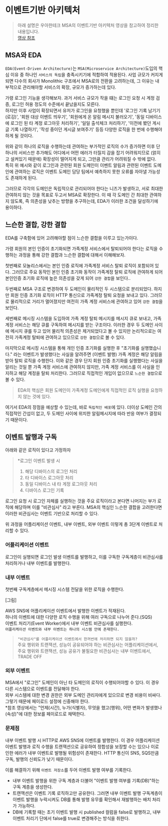# 이벤트기반 아키텍처

> 아래 설명은 우아한테크 MSA의 이벤트기반 아키텍처 영상을 참고하여 정리한 내용입니다.  
> [영상 참조](https://youtu.be/b65zIH7sDug?si=2ijo3LU5KFbYeQFJ)

## MSA와 EDA

`EDA(Event-Driven Architecture)`는 `MSA(Microservice Architecture)`도입의 핵심 이유 중 하나인 `서비스의 독립`을 충족시키기에 적합하여 적용된다. 사업 규모가 커지게 되면 다수의 회사가 Monolithic 구조에서 MSA로의 전환을 고려하는데, 그 이유는 내부적으로 관리해야할 서비스의 확장, 규모가 증가하는데 있다.

가령 로그인 기능을 생각해보자. 과거 서비스 규모가 작을 떄는 로그인 요청 시 계정 검증, 로그인 허용 정도의 수준에서 끝났을지도 모른다.  
하지만 이후 사업이 확장되면서 유저가 로그인을 요청했을 뿐인데 '로그인 기록 남기기(로깅)', '회원 대상 이벤트 띄우기', '회원에게 온 알림 메시지 불러오기', '동일 디바이스에 로그인 된 타 계정 로그아웃 처리하기', '일일 출석체크 처리하기', '이전에 봤던 게시글 기록 나열하기', '작성 중이던 게시글 보여주기' 등등 다양한 로직을 한 번에 수행해야 하게 될 것이다.

위와 같이 하나의 로직을 수행하는데 관여하는 부가적인 로직의 수가 증가하면 이후 단 하나의 서비스만 추가해도 어디에서 어떤 에러가 터질지 감을 잡기 어려워지므로 (얽히고 설켜있기 때문에) 확장성이 떨어지게 되고, 그만큼 관리가 어려워질 수 밖에 없다.  
특히 위 예시와 같이 로그인과 관련된 회원 도메인이 이벤트 알림과 관련된 이벤트 도메인에 관여하는 로직은 이벤트 도메인 담당 팀에서 예측하지 못한 오류를 자아낼 가능성도 존재하게 된다.

그러므로 각각의 도메인은 독립적으로 관리되어야 한다는 니즈가 발생하고, 서로 최대한 관여하지 않는 것을 목표로 두고서 MSA로 확장한다. 이 때 각 도메인 간 최대한 관여하지 않도록, 즉 의존성을 낮추는 방향을 추구하는데, EDA가 이러한 조건을 달성하기에 용이하다.

## 느슨한 결합, 강한 결합

EDA를 구축함에 있어 고려해야할 점이 느슨한 결합을 이루고 있는가이다.

가령 회원의 본인 인증이 초기화되면 가족계정 서비스에서 탈퇴되어야 한다는 로직을 수행하는 과정을 통해 강한 결합과 느슨한 결합에 대해서 이해해보자.

첫번째로 모놀리스에서는 본인 인증 로직에 가족계정 서비스 탈퇴 로직이 포함되어 있다. 그러므로 주요 동작인 본인 인증 초기화 동작이 가족계정 탈퇴 로직에 관여하게 되어 본인인증 초기화 로직에 높은 의존성을 갖게 되어 `강한 결합`을 보인다..

두번째로 MSA 구조로 변경하여 두 도메인이 물리적인 두 시스템으로 분리되었다. 하지만 회원 인증 초기화 로직이 HTTP 통신으로 가족계정 탈퇴 요청을 보내고 있다. 그러므로 물리적으로 거리가 멀어졌지만 여전히 가족 계정 서비스에 관여하고 있어 `강한 결합`을 보인다.

세번째로 메시징 시스템을 도입하여 가족 계정 탈퇴 메시지를 메시지 큐로 보내고, 가족 계정 서비스는 해당 큐를 구독하여 메시지를 받는 구조이다. 이러한 경우 두 도메인 사이에 메시지 큐를 두고 있어 물리적 의존성은 제거되었다고 볼 수 있지만 논리적으로는 여전히 가족계정 탈퇴에 관여하고 있으므로 `강한 결합`으로 볼 수 있다.

마지막으로 메시징 시스템을 통해 개인 인증 초기화를 실행한 후 "초기화를 실행했습니다." 라는 이벤트가 발생했다는 사실을 알려주면 (이벤트 발행) 가족 계정은 해당 알림을 받아 탈퇴 로직을 수행한다. 이와 같은 경우 단지 회원 인증 초기화를 실행했다는 사실을 알리는 것일 뿐 가족 계정 서비스에 관여하지 않지만, 가족 계정 서비스를 이 사실을 인지하고 해당 계정을 탈퇴 처리한다. 그러므로 직접적인 개입이 없으므로 `느슨한 결합`으로 볼 수 있다.

> EDA의 핵심은 회원 도메인이 가족계정 도메인에게 직접적인 로직 실행을 요청하지 않는 것에 있다.

여기서 EDA의 장점을 예상할 수 있는데, 바로 `독립적인 배포`에 있다. 더이상 도메인 간의 직접적인 간섭이 없고, 두 도메인 사이에 위치한 알림메시지에 따라 반응 여부가 결정되기 때문이다.

## 이벤트 발행과 구독

아래와 같은 로직이 있다고 가정하자

> \*로그인 이벤트 발생 시
>
> 1. 해당 디바이스의 로그인 처리
> 2. 타 디바이스 로그아웃 처리
> 3. 동일 디바이스 내 타 게정 로그아웃 처리
> 4. 디바이스 로그인 기록

로그인 요청 시 로그인 자체를 실행하는 것을 주요 로직이라고 본다면 나머지는 부가 로직에 해당하며 이를 "비관심사" 라고 부른다. MSA의 핵심인 느슨한 결합을 고려한다면 이러한 비관심사는 이벤트 기반으로 처리할 수 있다.

위 과정을 어플리케이션 이벤트, 내부 이벤트, 외부 이벤트 이렇게 총 3단계 이벤트로 처리할 수 있다.

### 어플리케이션 이벤트

로그인이 실행되면 로그인 발생 이벤트를 발행하고, 이를 구독한 구독계층이 비관심사를 처리하거나 내부 이벤트를 발행한다.

### 내부 이벤트

첫번째 구독계층에서 메시징 시스템 전달을 위한 로직을 수행한다.

[그림]

AWS SNS에 어플리케이션 이벤트에서 발행한 이벤트가 적재된다.  
하나의 이벤트에 대한 다양한 로직 수행을 위해 여러 구독으로 나누어 준다.(SQS)  
이벤트 처리기(Event Worker)에서 내부 이벤트 비관심사를 실행한다.  
`어플리케이션 이벤트와 내부 이벤트는 하나의 시스템 안에 존재한다.`

> `"비관심사"를 어플리케이션 이벤트에서 한꺼번에 처리하면 되지 않을까?`  
> 주요 행위와 트랜잭션, 성능이 공유되어야 하는 비관심사는 어플리케이션에서,  
> 주요 행위와 트랜잭션, 성능 공유가 불필요한 비관심사는 내부 이벤트에서,  
> TRADE OFF

### 외부 이벤트

MSA에서 "로그인" 도메인이 아닌 타 도메인의 로직이 수행되어야할 수 있다. 이 경우 다른 시스템으로 이벤트를 전달해야 한다.  
외부 시스템에 대한 변경 권한은 외부 도메인 관리자에게 있으므로 변경 비용이 비싸다. 그렇기 때문에 페이로드 설정에 신중해야 한다.  
\*참조 영상에서는 "언제(시간), 누가(식별자), 무엇을 했고(행위), 어떤 변화가 발생했나(속성)"에 대한 정보를 페이로드로 채택한다.

### 문제점

내부 이벤트 발행 시 HTTP로 AWS SNS에 이벤트를 발행한다. 이 경우 어플리케이션 이벤트 발행과 로직 수행을 트랜잭션으로 공유하여 정합성을 보장할 수는 있으나 이로 인한 에러가 내부 이벤트로 발행될 위험성이 존재한다. HTTP 통신이 SNS, SQS만큼 구독, 발행의 신뢰도가 낮기 때문이다.

이를 해결하기 위해 `이벤트 저장소`를 두어 이벤트 발행 여부를 기록한다.

- 내부 이벤트 발행을 위한 구독 계층과 더불어 "이벤트 발행 여부를 기록(DB)"하는 구독 계층을 생성한다.
- 트랜잭션은 이벤트 기록 로직하고만 공유한다. 그러면 내부 이벤트 발행 구독계층이 이벤트 발행을 누락시켜도 DB를 통해 발행 유무를 확인해서 재발행하는 배치 처리가 가능하다.
- DB에 기록할 때는 초기 이벤트 발행 시 published 컬럼을 false로 발행하고, 내부 이벤트 처리기 단에서 false를 true로 변경해주는 방식을 취한다.

